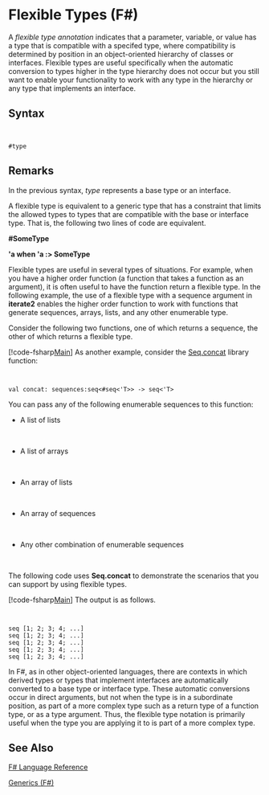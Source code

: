 # Flexible Types (F#)

A *flexible type annotation* indicates that a parameter, variable, or value has a type that is compatible with a specifed type, where compatibility is determined by position in an object-oriented hierarchy of classes or interfaces. Flexible types are useful specifically when the automatic conversion to types higher in the type hierarchy does not occur but you still want to enable your functionality to work with any type in the hierarchy or any type that implements an interface.


## Syntax


```


#type

```



## Remarks
In the previous syntax, *type* represents a base type or an interface.

A flexible type is equivalent to a generic type that has a constraint that limits the allowed types to types that are compatible with the base or interface type. That is, the following two lines of code are equivalent.

**#SomeType**

**'a when 'a :&gt; SomeType**

Flexible types are useful in several types of situations. For example, when you have a higher order function (a function that takes a function as an argument), it is often useful to have the function return a flexible type. In the following example, the use of a flexible type with a sequence argument in **iterate2** enables the higher order function to work with functions that generate sequences, arrays, lists, and any other enumerable type.

Consider the following two functions, one of which returns a sequence, the other of which returns a flexible type.

[!code-fsharp[Main](snippets/fslangref2/snippet4101.fs)]
    As another example, consider the [Seq.concat](http://msdn.microsoft.com/en-us/library/2eeb69a9-fc2f-4b7d-8dee-101fa2b00712) library function:



```


val concat: sequences:seq<#seq<'T>> -> seq<'T>

```


You can pass any of the following enumerable sequences to this function:


- A list of lists
<br />

- A list of arrays
<br />

- An array of lists
<br />

- An array of sequences
<br />

- Any other combination of enumerable sequences
<br />

The following code uses **Seq.concat** to demonstrate the scenarios that you can support by using flexible types.

[!code-fsharp[Main](snippets/fslangref2/snippet4102.fs)]
    The output is as follows.



```


seq [1; 2; 3; 4; ...]
seq [1; 2; 3; 4; ...]
seq [1; 2; 3; 4; ...]
seq [1; 2; 3; 4; ...]
seq [1; 2; 3; 4; ...]

```


In F#, as in other object-oriented languages, there are contexts in which derived types or types that implement interfaces are automatically converted to a base type or interface type. These automatic conversions occur in direct arguments, but not when the type is in a subordinate position, as part of a more complex type such as a return type of a function type, or as a type argument. Thus, the flexible type notation is primarily useful when the type you are applying it to is part of a more complex type.


## See Also
[F&#35; Language Reference](FSharp-Language-Reference.md)

[Generics &#40;F&#35;&#41;](Generics-%28FSharp%29.md)


